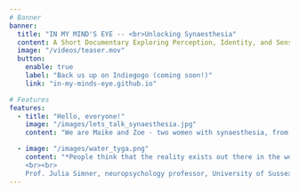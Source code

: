 ```yaml
---
# Banner
banner:
  title: "IN MY MIND'S EYE -- <br>Unlocking Synaesthesia"
  content: A Short Documentary Exploring Perception, Identity, and Sensory Diversity
  image: "/videos/teaser.mov"
  button:
    enable: true
    label: "Back us up on Indiegogo (coming soon!)"
    link: "in-my-minds-eye.github.io"

# Features
features:
  - title: "Hello, everyone!"
    image: "/images/lets_talk_synaesthesia.jpg"
    content: "We are Maike and Zoe - two women with synaesthesia, from two corners of the world, on one journey. We’re very excited to be part of this short, intimate documentary that plunges into our vulnerabilities of having a fascinating, rarely spoken about neurodivergent trait. We invite you to be part of our journey in spreading awareness about synaesthesia, fostering community, and building a more understanding and empathetic world."

  - image: "/images/water_tyga.png"
    content: "*People think that the reality exists out there in the world. And it really doesn't. Reality exists in our own brains. It's a construct that we make for all kinds of information, and it is certainly an individual construct.*
    <br><br>
    Prof. Julia Simner, neuropsychology professor, University of Sussex"
---
```

